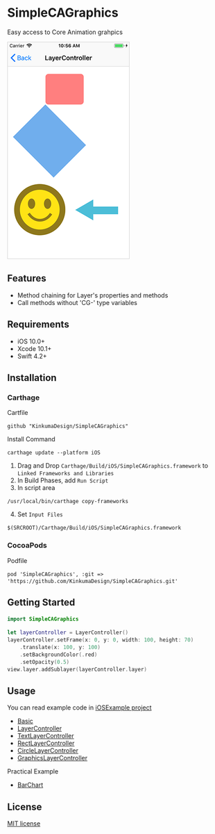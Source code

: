 # SimpleCAGraphics

Easy access to Core Animation grahpics

![screenshot](/Documentation/images/ex_layer_controller.png)

## Features

- Method chaining for Layer's properties and methods
- Call methods without 'CG-' type variables

## Requirements

- iOS 10.0+
- Xcode 10.1+
- Swift 4.2+

## Installation

### Carthage

Cartfile

```text
github "KinkumaDesign/SimpleCAGraphics"
```

Install Command

```text
carthage update --platform iOS
```

1. Drag and Drop `Carthage/Build/iOS/SimpleCAGraphics.framework` to `Linked Frameworks and Libraries`
1. In Build Phases, add `Run Script`
1. In script area

```text
/usr/local/bin/carthage copy-frameworks
```

4. Set `Input Files`

```
$(SRCROOT)/Carthage/Build/iOS/SimpleCAGraphics.framework
```



### CocoaPods

Podfile

```
pod 'SimpleCAGraphics', :git => 'https://github.com/KinkumaDesign/SimpleCAGraphics.git'
```

## Getting Started

```swift
import SimpleCAGraphics
```

```swift
let layerController = LayerController()
layerController.setFrame(x: 0, y: 0, width: 100, height: 70)
    .translate(x: 100, y: 100)
    .setBackgroundColor(.red)
    .setOpacity(0.5)
view.layer.addSublayer(layerController.layer)
```

## Usage

You can read example code in [iOSExample project](/iOSExample)

- [Basic](/Documentation/Basic.md)
- [LayerController](/Documentation/LayerController.md)
- [TextLayerController](/Documentation/TextLayerController.md)
- [RectLayerController](/Documentation/RectLayerController.md)
- [CircleLayerController](/Documentation/CircleLayerController.md)
- [GraphicsLayerController](/Documentation/GraphicsLayerController.md)

Practical Example

- [BarChart](/Documentation/BarChart.md)

## License

[MIT license](/LICENSE)
